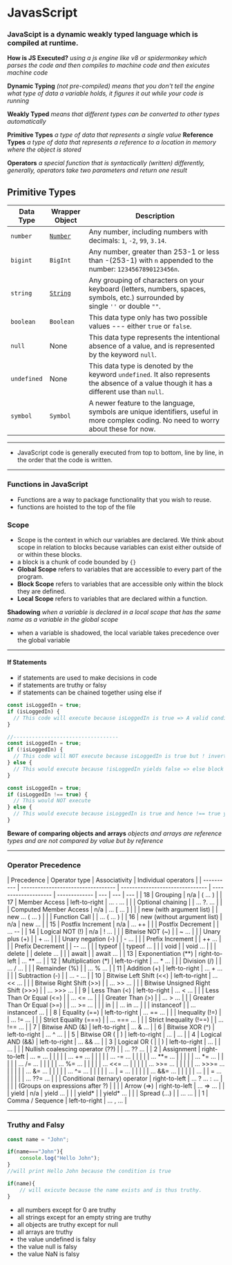 # JavasScript

### JavaScipt is a dynamic weakly typed language which is compiled at runtime.

**How is JS Executed?** _using a js engine like v8 or spidermonkey which parses the code and then compiles to machine code and then exicutes machine code_

**Dynamic Typing** _(not pre-compiled) means that you don't tell the engine what type of data a variable holds, it figures it out while your code is running_

**Weakly Typed** _means that different types can be converted to other types automatically_

**Primitive Types** _a type of data that represents a single value_
**Reference Types** _a type of data that represents a reference to a location in memory where the object is stored_

**Operators** _a special function that is syntactically (written) differently, generally, operators take two parameters and return one result_

## Primitive Types

| Data Type   | Wrapper Object                                                                  | Description                                                                                                                                |
| ----------- | ------------------------------------------------------------------------------- | ------------------------------------------------------------------------------------------------------------------------------------------ |
| `number`    | [`Number`](https://www.codecademy.com/resources/docs/javascript/number-methods) | Any number, including numbers with decimals: `1`, `-2`, `99`, `3.14`.                                                                      |
| `bigint`    | `BigInt`                                                                        | Any number, greater than 253-1 or less than -(253-1) with `n` appended to the number: `1234567890123456n`.                                 |
| `string`    | [`String`](https://www.codecademy.com/resources/docs/javascript/strings)        | Any grouping of characters on your keyboard (letters, numbers, spaces, symbols, etc.) surrounded by single `''` or double `""`.            |
| `boolean`   | `Boolean`                                                                       | This data type only has two possible values --- either `true` or `false`.                                                                  |
| `null`      | None                                                                            | This data type represents the intentional absence of a value, and is represented by the keyword `null`.                                    |
| `undefined` | None                                                                            | This data type is denoted by the keyword `undefined`. It also represents the absence of a value though it has a different use than `null`. |
| `symbol`    | `Symbol`                                                                        | A newer feature to the language, symbols are unique identifiers, useful in more complex coding. No need to worry about these for now.      |

---

- JavaScript code is generally executed from top to bottom, line by line, in the order that the code is written.

---

### Functions in JavaScript

- Functions are a way to package functionality that you wish to reuse.
- functions are hoisted to the top of the file

### Scope

- Scope is the context in which our variables are declared. We think about scope in relation to blocks because variables can exist either outside of or within these blocks.
- a block is a chunk of code bounded by `{}`
- **Global Scope** refers to variables that are accessible to every part of the program.
- **Block Scope** refers to variables that are accessible only within the block they are defined.
- **Local Scope** refers to variables that are declared within a function.

**Shadowing** _when a variable is declared in a local scope that has the same name as a variable in the global scope_

- when a variable is shadowed, the local variable takes precedence over the global variable

---

#### If Statements

- if statements are used to make decisions in code
- if statements are truthy or falsy
- if statements can be chained together using else if

```js
const isLoggedIn = true;
if (isLoggedIn) {
  // This code will execute because isLoggedIn is true => A valid condition
}

//----------------------------------
const isLoggedIn = true;
if (!isLoggedIn) {
  // This code will NOT execute because isLoggedIn is true but ! inverts it (in this check)
} else {
  // This would execute because !isLoggedIn yields false => else block executes
}

const isLoggedIn = true;
if (isLoggedIn !== true) {
  // This would NOT execute
} else {
  // This would execute because isLoggedIn is true and hence !== true yields false
}
```

**Beware of comparing objects and arrays** _objects and arrays are reference types and are not compared by value but by reference_

---

### Operator Precedence

| Precedence | Operator type                      | Associativity                   | Individual operators |
| ---------- | ---------------------------------- | ------------------------------- | -------------------- | ------------- | --- | --- | --- |
| 18         | Grouping                           | n/a                             | ( … )                |
| 17         | Member Access                      | left-to-right                   | … . …                |
|            | Optional chaining                  |                                 | … ?. …               |
|            | Computed Member Access             | n/a                             | … [ … ]              |
|            | new (with argument list)           |                                 | new … ( … )          |
|            | Function Call                      |                                 | … ( … )              |
| 16         | new (without argument list)        | n/a                             | new …                |
| 15         | Postfix Increment                  | n/a                             | … ++                 |
|            | Postfix Decrement                  |                                 | … --                 |
| 14         | Logical NOT (!)                    | n/a                             | ! …                  |
|            | Bitwise NOT (~)                    |                                 | ~ …                  |
|            | Unary plus (+)                     |                                 | + …                  |
|            | Unary negation (-)                 |                                 | - …                  |
|            | Prefix Increment                   |                                 | ++ …                 |
|            | Prefix Decrement                   |                                 | -- …                 |
|            | typeof                             |                                 | typeof …             |
|            | void                               |                                 | void …               |
|            | delete                             |                                 | delete …             |
|            | await                              |                                 | await …              |
| 13         | Exponentiation (\*\*)              | right-to-left                   | … \*\* …             |
| 12         | Multiplication (\*)                | left-to-right                   | … \* …               |
|            | Division (/)                       |                                 | … / …                |
|            | Remainder (%)                      |                                 | … % …                |
| 11         | Addition (+)                       | left-to-right                   | … + …                |
|            | Subtraction (-)                    |                                 | … - …                |
| 10         | Bitwise Left Shift (<<)            | left-to-right                   | … << …               |
|            | Bitwise Right Shift (>>)           |                                 | … >> …               |
|            | Bitwise Unsigned Right Shift (>>>) |                                 | … >>> …              |
| 9          | Less Than (<)                      | left-to-right                   | … < …                |
|            | Less Than Or Equal (<=)            |                                 | … <= …               |
|            | Greater Than (>)                   |                                 | … > …                |
|            | Greater Than Or Equal (>=)         |                                 | … >= …               |
|            | in                                 |                                 | … in …               |
|            | instanceof                         |                                 | … instanceof …       |
| 8          | Equality (==)                      | left-to-right                   | … == …               |
|            | Inequality (!=)                    |                                 | … != …               |
|            | Strict Equality (===)              |                                 | … === …              |
|            | Strict Inequality (!==)            |                                 | … !== …              |
| 7          | Bitwise AND (&)                    | left-to-right                   | … & …                |
| 6          | Bitwise XOR (^)                    | left-to-right                   | … ^ …                |
| 5          | Bitwise OR (                       | )                               | left-to-right        | …             | …   |
| 4          | Logical AND (&&)                   | left-to-right                   | … && …               |
| 3          | Logical OR (                       |                                 | )                    | left-to-right | …   |     | …   |
|            | Nullish coalescing operator (??)   |                                 | … ?? …               |
| 2          | Assignment                         | right-to-left                   | … = …                |
|            |                                    |                                 | … += …               |
|            |                                    |                                 | … -= …               |
|            |                                    |                                 | … \*\*= …            |
|            |                                    |                                 | … \*= …              |
|            |                                    |                                 | … /= …               |
|            |                                    |                                 | … %= …               |
|            |                                    |                                 | … <<= …              |
|            |                                    |                                 | … >>= …              |
|            |                                    |                                 | … >>>= …             |
|            |                                    |                                 | … &= …               |
|            |                                    |                                 | … ^= …               |
|            |                                    |                                 | …                    | = …           |
|            |                                    |                                 | … &&= …              |
|            |                                    |                                 | …                    |               | = … |
|            |                                    |                                 | … ??= …              |
|            | Conditional (ternary) operator     | right-to-left                   | … ? … : …            |
|            |                                    | (Groups on expressions after ?) |                      |
|            | Arrow (=>)                         | right-to-left                   | … => …               |
|            | yield                              | n/a                             | yield …              |
|            | yield\*                            |                                 | yield\* …            |
|            | Spread (...)                       |                                 | ... …                |
| 1          | Comma / Sequence                   | left-to-right                   | … , …                |



---


### Truthy and Falsy

```js
const name = "John";

if(name==="John"){
    console.log("Hello John");
}
//will print Hello John because the condition is true

if(name){
    // will exicute because the name exists and is thus truthy.
}

```

- all numbers except for 0 are truthy
- all strings except for an empty string are truthy
- all objects are truthy except for null
- all arrays are truthy
- the value undefined is falsy
- the value null is falsy
- the value NaN is falsy
 
